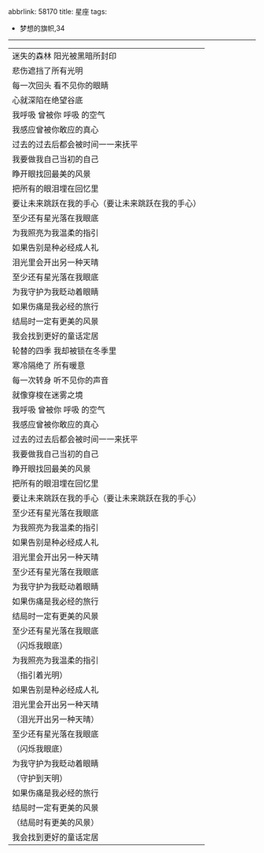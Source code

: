abbrlink: 58170
title: 星座
tags:
  - 梦想的旗帜,34
---
|      |
|--|
|迷失的森林 阳光被黑暗所封印|
|悲伤遮挡了所有光明|
|每一次回头 看不见你的眼睛|
|心就深陷在绝望谷底|
|我呼吸 曾被你 呼吸 的空气|
|我感应曾被你敢应的真心|
|过去的过去后都会被时间一一来抚平|
|我要做我自己当初的自己|
|睁开眼找回最美的风景|
|把所有的眼泪埋在回忆里|
|要让未来跳跃在我的手心（要让未来跳跃在我的手心）|
|至少还有星光落在我眼底|
|为我照亮为我温柔的指引|
|如果告别是种必经成人礼|
|泪光里会开出另一种天晴|
|至少还有星光落在我眼底|
|为我守护为我眨动着眼睛|
|如果伤痛是我必经的旅行|
|结局时一定有更美的风景|
|我会找到更好的童话定居|
|轮替的四季 我却被锁在冬季里|
|寒冷隔绝了 所有暖意|
|每一次转身 听不见你的声音|
|就像穿梭在迷雾之境|
|我呼吸 曾被你 呼吸 的空气|
|我感应曾被你敢应的真心|
|过去的过去后都会被时间一一来抚平|
|我要做我自己当初的自己|
|睁开眼找回最美的风景|
|把所有的眼泪埋在回忆里|
|要让未来跳跃在我的手心（要让未来跳跃在我的手心）|
|至少还有星光落在我眼底|
|为我照亮为我温柔的指引|
|如果告别是种必经成人礼|
|泪光里会开出另一种天晴|
|至少还有星光落在我眼底|
|为我守护为我眨动着眼睛|
|如果伤痛是我必经的旅行|
|结局时一定有更美的风景|
|至少还有星光落在我眼底|
|（闪烁我眼底）|
|为我照亮为我温柔的指引|
|（指引着光明）|
|如果告别是种必经成人礼|
|泪光里会开出另一种天晴|
|（泪光开出另一种天晴）|
|至少还有星光落在我眼底|
|（闪烁我眼底）|
|为我守护为我眨动着眼睛|
|（守护到天明）|
|如果伤痛是我必经的旅行|
|结局时一定有更美的风景|
|（结局时有更美的风景）|
|我会找到更好的童话定居|
